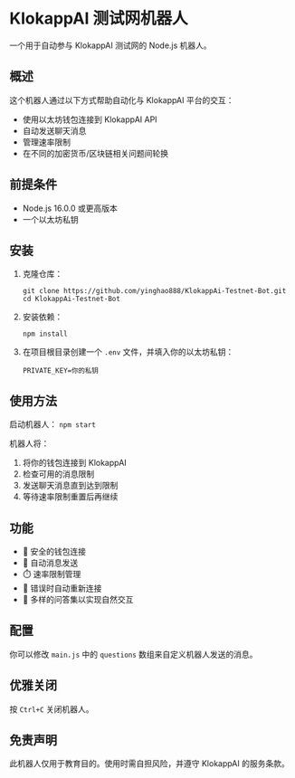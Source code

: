 # KlokappAI 测试网机器人

一个用于自动参与 KlokappAI 测试网的 Node.js 机器人。

## 概述

这个机器人通过以下方式帮助自动化与 KlokappAI 平台的交互：
- 使用以太坊钱包连接到 KlokappAI API
- 自动发送聊天消息
- 管理速率限制
- 在不同的加密货币/区块链相关问题间轮换

## 前提条件

- Node.js 16.0.0 或更高版本
- 一个以太坊私钥

## 安装

1. 克隆仓库：
    ```
    git clone https://github.com/yinghao888/KlokappAi-Testnet-Bot.git
    cd KlokappAi-Testnet-Bot
    ```

2. 安装依赖：
    ```
    npm install
    ```

3. 在项目根目录创建一个 `.env` 文件，并填入你的以太坊私钥：
    ```
    PRIVATE_KEY=你的私钥
    ```

## 使用方法

启动机器人：
    ```
    npm start
    ```

机器人将：
1. 将你的钱包连接到 KlokappAI
2. 检查可用的消息限制
3. 发送聊天消息直到达到限制
4. 等待速率限制重置后再继续

## 功能

- 🔐 安全的钱包连接
- 🤖 自动消息发送
- ⏱️ 速率限制管理
- 🔄 错误时自动重新连接
- 💬 多样的问答集以实现自然交互

## 配置

你可以修改 `main.js` 中的 `questions` 数组来自定义机器人发送的消息。

## 优雅关闭

按 `Ctrl+C` 关闭机器人。

## 免责声明

此机器人仅用于教育目的。使用时需自担风险，并遵守 KlokappAI 的服务条款。

